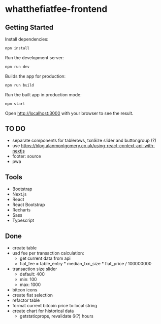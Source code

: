# whatthefiatfee-frontend

## Getting Started

Install dependencies:
```bash
npm install
```

Run the development server:
```bash
npm run dev
```

Builds the app for production:
```bash
npm run build
```

Run the built app in production mode:
```bash
npm start
```

Open [http://localhost:3000](http://localhost:3000) with your browser to see the result.

## TO DO
- separate components for tablerows, txnSize slider and buttongroup (?)
- use https://blog.alanmontgomery.co.uk/using-react-context-api-with-nextjs
- footer: source
- pwa

## Tools
- Bootstrap
- Next.js
- React
- React Bootstrap
- Recharts
- Sass
- Typescript

## Done
- create table
- usd fee per transaction calculation:
    - get current data from api
    - fiat_fee = table_entry * median_txn_size * fiat_price / 100000000
- transaction size slider
    - default: 400
    - min: 100
    - max: 1000
- bitcon icons    
- create fiat selection
- refactor table
- format current bitcoin price to local string
- create chart for historical data
    - getstaticprops, revalidate 6(?) hours
